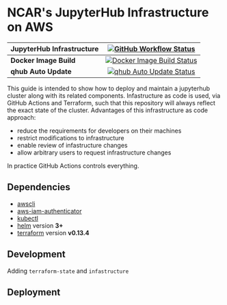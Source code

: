 # NCAR's JupyterHub Infrastructure on AWS

| JupyterHub Infrastructure |    [![GitHub Workflow Status][jhub-infra-badge]][jhub-infra-link]     |
| :------------------------ | :-------------------------------------------------------------------: |
| **Docker Image Build**    | [![Docker Image Build Status][docker-build-badge]][docker-build-link] |
| **qhub Auto Update**      |   [![qhub Auto Update Status][qhub-update-badge]][qhub-update-link]   |

This guide is intended to show how to deploy and maintain a jupyterhub
cluster along with its related components. Infastructure as code is
used, via GitHub Actions and Terraform, such that this repository will
always reflect the exact state of the cluster. Advantages of this
infrastructure as code approach:

- reduce the requirements for developers on their machines
- restrict modifications to infrastructure
- enable review of infastructure changes
- allow arbitrary users to request infrastructure changes

In practice GitHub Actions controls everything.

## Dependencies

- [awscli](https://docs.aws.amazon.com/cli/latest/userguide/cli-chap-install.html)
- [aws-iam-authenticator](https://docs.aws.amazon.com/eks/latest/userguide/install-aws-iam-authenticator.html)
- [kubectl](https://kubernetes.io/docs/tasks/tools/install-kubectl/)
- [helm](https://helm.sh/) version **3+**
- [terraform](https://www.terraform.io/downloads.html) version **v0.13.4**

## Development

Adding `terraform-state` and `infastructure`

## Deployment

[jhub-infra-badge]: https://img.shields.io/github/workflow/status/NCAR/ncar-aws-binder/Jupyterhub%20Infrastructure?label=deploy&logo=terraform&style=for-the-badge
[jhub-infra-link]: TODO
[docker-build-badge]: https://img.shields.io/github/workflow/status/NCAR/ncar-aws-binder/Docker%20Image%20Build?logo=docker&style=for-the-badge
[docker-build-link]: TODO
[qhub-update-badge]: https://img.shields.io/github/workflow/status/NCAR/ncar-aws-binder/qhub%20auto%20update?label=qhub-update&style=for-the-badge
[qhub-update-link]: TODO
